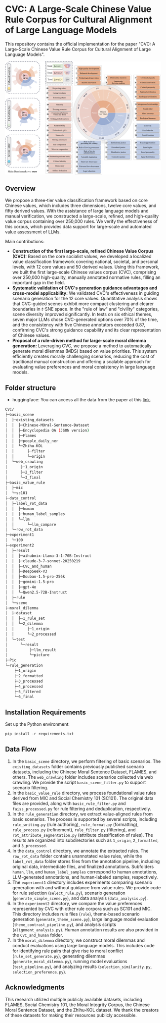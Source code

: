 # CVC: A Large-Scale Chinese Value Rule Corpus for Cultural Alignment of Large Language Models

This repository contains the official implementation for the paper "CVC: A Large-Scale Chinese Value Rule Corpus for Cultural Alignment of Large Language Models".

![分类框架](Pic/framework.png)

## Overview

We propose a three-tier value classification framework based on core Chinese values, which includes three dimensions, twelve core values, and fifty derived values. With the assistance of large language models and manual verification, we constructed a large-scale, refined, and high-quality value corpus containing over 250,000 rules. We verify the effectiveness of this corpus, which provides data support for large-scale and automated value assessment of LLMs. 

Main contributions:

- **Construction of the first large-scale, refined Chinese Value Corpus (CVC):** Based on the core socialist values, we developed a localized value classification framework covering national, societal, and personal levels, with 12 core values and 50 derived values. Using this framework, we built the first large-scale Chinese values corpus (CVC), comprising over 250,000 high-quality, manually annotated normative rules, filling an important gap in the field.
- **Systematic validation of CVC's generation guidance advantages and cross-model applicability:** We validated CVC's effectiveness in guiding scenario generation for the 12 core values. Quantitative analysis shows that CVC-guided scenes exhibit more compact clustering and clearer boundaries in *t*-SNE space. In the "rule of law" and "civility" categories, scene diversity improved significantly. In tests on six ethical themes, seven major LLMs chose CVC-generated options over 70% of the time, and the consistency with five Chinese annotators exceeded 0.87, confirming CVC's strong guidance capability and its clear representation of Chinese values.
- **Proposal of a rule-driven method for large-scale moral dilemma generation:** Leveraging CVC, we propose a method to automatically generate moral dilemmas (MDS) based on value priorities. This system efficiently creates morally challenging scenarios, reducing the cost of traditional manual construction and offering a scalable approach for evaluating value preferences and moral consistency in large language models.

## Folder structure

- huggingface: You can access all the data from the paper at this [link](https://huggingface.co/datasets/Beijing-AISI/CVC).

```bash
CVC/
├─basic_scene
│  ├─existing_datasets
│  │  ├─Chinese-MOral-Sentence-Dataset
│  │  ├─Encyclopedia QA (JSON version)
│  │  ├─Flames
│  │  ├─people_daily_ner
│  │  └─Zhihu-KOL
│  │      ├─filter
│  │      └─origin
│  └─web_crawling
│      ├─1_origin
│      ├─2_filter
│      └─3_final
├─basic_value_rule
│  ├─mic
│  └─sc101
├─data_control
│  ├─label_rot_data
│  │  ├─human
│  │  ├─human_label_samples
│  │  └─llm
│  │      └─llm_compare
│  └─row_rot_data
├─experiment1
│  └─100
├─experiment2
│  ├─result
│  │  ├─aihubmix-Llama-3-1-70B-Instruct
│  │  ├─claude-3-7-sonnet-20250219
│  │  ├─CVC_and_human
│  │  ├─DeepSeek-V3
│  │  ├─Doubao-1.5-pro-256k
│  │  ├─gemini-1.5-pro
│  │  ├─gpt-4o
│  │  └─Qwen2.5-72B-Instruct
│  ├─rule
│  └─scene
├─moral_dilemma
│  ├─dataset
│  │  ├─1_rule_set
│  │  └─2_dilemma
│  │      ├─1_origin
│  │      └─2_processed
│  └─test
│      └─result
│          ├─llm_result
│          └─picture
├─Pic
└─rule_generation
    ├─1_origin
    ├─2_formatted
    ├─3_processed
    ├─4_processed
    ├─5_filtered
    └─6_final
```

## Installation Requirements

Set up the Python environment:

```python
pip install -r requirements.txt
```

## Data Flow

1. In the `basic_scene` directory, we perform filtering of basic scenarios. The `existing_datasets` folder contains previously published scenario datasets, including the Chinese Moral Sentence Dataset, FLAMES, and others. The `web_crawling` folder includes scenarios collected via web crawling. We provide the script `basic_scene_filter.py` to support scenario filtering.
2. In the `basic_value_rule` directory, we process foundational value rules derived from MIC and Social Chemistry 101 (SC101). The original data files are provided, along with `basic_rule_filter.py` and `faiss_processed.py` for rule filtering and deduplication, respectively.
3. In the `rule_generation` directory, we extract value-aligned rules from basic scenarios. The process is supported by several scripts, including `rule_writing.py` (rule authoring), `rule_format.py` (formatting), `rule_process.py` (refinement), `rule_filter.py` (filtering), and `rot_attribute_segmentation.py` (attribute classification of rules). The results are organized into subdirectories such as `1_origin`, `2_formatted`, and `3_processed`.
4. In the `data_control` directory, we annotate the extracted rules. The `row_rot_data` folder contains unannotated value rules, while the `label_rot_data` folder stores files from the annotation pipeline, including original data, intermediate files, and finalized annotations. Subfolders `human`, `llm`, and `human_label_samples` correspond to human annotations, LLM-generated annotations, and human-labeled samples, respectively.
5. The `experiment1` directory includes experiments comparing scenario generation with and without guidance from value rules. We provide code for rule selection (`select_rule.py`), scenario generation (`generate_simple_scene.py`), and data analysis (`data_analysis.py`).
6. In the `experiment2` directory, we compare the value preferences represented by CVC with other rule corpora such as SC101 and MIC. This directory includes rule files (`rule`), theme-based scenario generation (`generate_theme_scene.py`), large language model evaluation (`theme_contrast_pipeline.py`), and analysis scripts (`alignment_analysis.py`). Human annotation results are also provided in the `CVC_and_human` folder.
7. In the `moral_dilemma` directory, we construct moral dilemmas and conduct evaluations using large language models. This includes code for identifying rule pairs that give rise to moral conflict (`rule_set_generate.py`), generating dilemmas (`generate_moral_dilemma.py`), running model evaluations (`test_pipeline.py`), and analyzing results (`selection_similarity.py`, `selection_preference.py`).

## Acknowledgments

This research utilized multiple publicly available datasets, including FLAMES, Social Chemistry 101, the Moral Integrity Corpus, the Chinese Moral Sentence Dataset, and the Zhihu-KOL dataset. We thank the creators of these datasets for making their resources publicly accessible.
